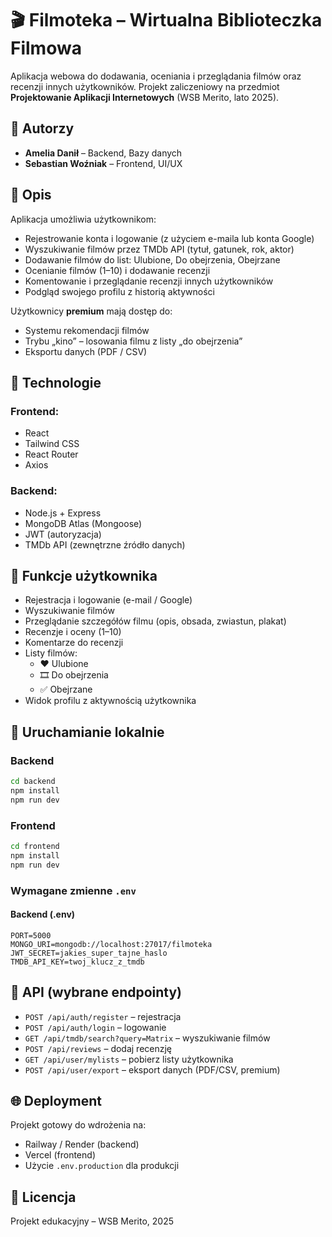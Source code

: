 # 🎬 Filmoteka – Wirtualna Biblioteczka Filmowa

Aplikacja webowa do dodawania, oceniania i przeglądania filmów oraz recenzji innych użytkowników. Projekt zaliczeniowy na przedmiot **Projektowanie Aplikacji Internetowych** (WSB Merito, lato 2025).

## 👥 Autorzy
- **Amelia Danił** – Backend, Bazy danych
- **Sebastian Woźniak** – Frontend, UI/UX

## 📌 Opis
Aplikacja umożliwia użytkownikom:
- Rejestrowanie konta i logowanie (z użyciem e-maila lub konta Google)
- Wyszukiwanie filmów przez TMDb API (tytuł, gatunek, rok, aktor)
- Dodawanie filmów do list: Ulubione, Do obejrzenia, Obejrzane
- Ocenianie filmów (1–10) i dodawanie recenzji
- Komentowanie i przeglądanie recenzji innych użytkowników
- Podgląd swojego profilu z historią aktywności

Użytkownicy **premium** mają dostęp do:
- Systemu rekomendacji filmów
- Trybu „kino” – losowania filmu z listy „do obejrzenia”
- Eksportu danych (PDF / CSV)

## 🧩 Technologie

### Frontend:
- React
- Tailwind CSS
- React Router
- Axios

### Backend:
- Node.js + Express
- MongoDB Atlas (Mongoose)
- JWT (autoryzacja)
- TMDb API (zewnętrzne źródło danych)

## 🔐 Funkcje użytkownika

- Rejestracja i logowanie (e-mail / Google)
- Wyszukiwanie filmów
- Przeglądanie szczegółów filmu (opis, obsada, zwiastun, plakat)
- Recenzje i oceny (1–10)
- Komentarze do recenzji
- Listy filmów:
  - ❤️ Ulubione
  - 🎞️ Do obejrzenia
  - ✅ Obejrzane
- Widok profilu z aktywnością użytkownika

## 🚀 Uruchamianie lokalnie

### Backend

```bash
cd backend
npm install
npm run dev
```

### Frontend

```bash
cd frontend
npm install
npm run dev
```

### Wymagane zmienne `.env`

#### Backend (.env)
```
PORT=5000
MONGO_URI=mongodb://localhost:27017/filmoteka
JWT_SECRET=jakies_super_tajne_haslo
TMDB_API_KEY=twoj_klucz_z_tmdb
```

## 📝 API (wybrane endpointy)

- `POST /api/auth/register` – rejestracja
- `POST /api/auth/login` – logowanie
- `GET /api/tmdb/search?query=Matrix` – wyszukiwanie filmów
- `POST /api/reviews` – dodaj recenzję
- `GET /api/user/mylists` – pobierz listy użytkownika
- `POST /api/user/export` – eksport danych (PDF/CSV, premium)

## 🌐 Deployment
Projekt gotowy do wdrożenia na:
- Railway / Render (backend)
- Vercel (frontend)
- Użycie `.env.production` dla produkcji

## 📄 Licencja
Projekt edukacyjny – WSB Merito, 2025